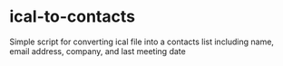 # ical-to-contacts
Simple script for converting ical file into a contacts list including name, email address, company, and last meeting date

